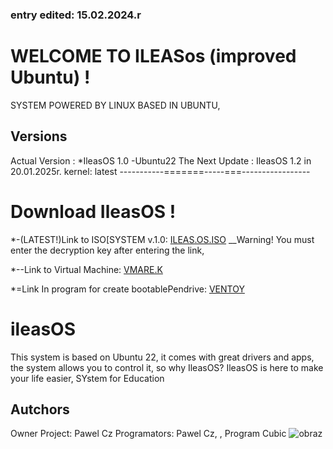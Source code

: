 ### entry edited: 15.02.2024.r ###
# WELCOME TO ILEASos (improved Ubuntu) !
  SYSTEM POWERED BY LINUX BASED IN UBUNTU, 
## Versions 
Actual Version : *IleasOS 1.0 -Ubuntu22
The Next Update : IleasOS 1.2 in 20.01.2025r.
kernel: latest
-----------=======-----===-----------------
# Download IleasOS !
*-(LATEST!)Link to ISO[SYSTEM v.1.0:  [ILEAS.OS.ISO](https://mega.nz/file/Ab0SgTjR)
__Warning! You must enter the decryption key after entering the link,


*--Link to Virtual Machine: [VMARE.K](https://www.vmware.com/products/workstation-player.html)

*=Link In program for create bootablePendrive: [ VENTOY](https://www.ventoy.net/en/index.html)
#  ileasOS 
This system is based on Ubuntu 22, it comes with great drivers and apps, the system allows you to control it, so why IleasOS? IleasOS is here to make your life easier,
SYstem for Education

## Autchors
Owner Project: Pawel Cz
Programators: Pawel Cz, 
, Program Cubic
 ![obraz](https://github.com/pawcio06141/ileasOS/assets/157916170/1d234831-f888-420f-8b62-80012b79a607)

